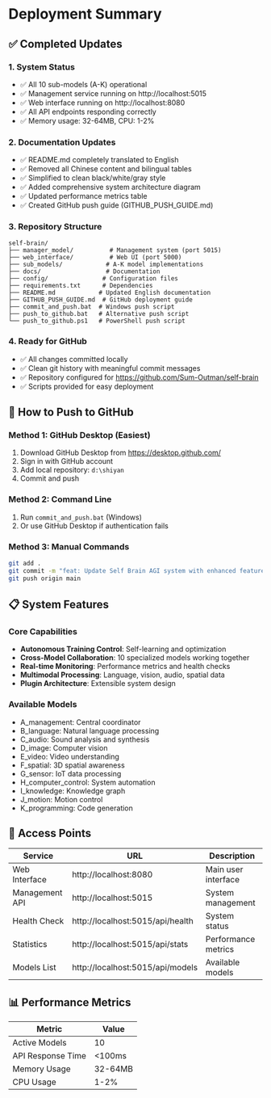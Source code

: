 # Deployment Summary

## ✅ Completed Updates

### 1. System Status
- ✅ All 10 sub-models (A-K) operational
- ✅ Management service running on http://localhost:5015
- ✅ Web interface running on http://localhost:8080
- ✅ All API endpoints responding correctly
- ✅ Memory usage: 32-64MB, CPU: 1-2%

### 2. Documentation Updates
- ✅ README.md completely translated to English
- ✅ Removed all Chinese content and bilingual tables
- ✅ Simplified to clean black/white/gray style
- ✅ Added comprehensive system architecture diagram
- ✅ Updated performance metrics table
- ✅ Created GitHub push guide (GITHUB_PUSH_GUIDE.md)

### 3. Repository Structure
```
self-brain/
├── manager_model/          # Management system (port 5015)
├── web_interface/          # Web UI (port 5000)
├── sub_models/            # A-K model implementations
├── docs/                  # Documentation
├── config/               # Configuration files
├── requirements.txt      # Dependencies
├── README.md            # Updated English documentation
├── GITHUB_PUSH_GUIDE.md  # GitHub deployment guide
├── commit_and_push.bat  # Windows push script
├── push_to_github.bat   # Alternative push script
└── push_to_github.ps1   # PowerShell push script
```

### 4. Ready for GitHub
- ✅ All changes committed locally
- ✅ Clean git history with meaningful commit messages
- ✅ Repository configured for https://github.com/Sum-Outman/self-brain
- ✅ Scripts provided for easy deployment

## 🚀 How to Push to GitHub

### Method 1: GitHub Desktop (Easiest)
1. Download GitHub Desktop from https://desktop.github.com/
2. Sign in with GitHub account
3. Add local repository: `d:\shiyan`
4. Commit and push

### Method 2: Command Line
1. Run `commit_and_push.bat` (Windows)
2. Or use GitHub Desktop if authentication fails

### Method 3: Manual Commands
```bash
git add .
git commit -m "feat: Update Self Brain AGI system with enhanced features"
git push origin main
```

## 📋 System Features

### Core Capabilities
- **Autonomous Training Control**: Self-learning and optimization
- **Cross-Model Collaboration**: 10 specialized models working together
- **Real-time Monitoring**: Performance metrics and health checks
- **Multimodal Processing**: Language, vision, audio, spatial data
- **Plugin Architecture**: Extensible system design

### Available Models
- A_management: Central coordinator
- B_language: Natural language processing
- C_audio: Sound analysis and synthesis
- D_image: Computer vision
- E_video: Video understanding
- F_spatial: 3D spatial awareness
- G_sensor: IoT data processing
- H_computer_control: System automation
- I_knowledge: Knowledge graph
- J_motion: Motion control
- K_programming: Code generation

## 🔗 Access Points

| Service | URL | Description |
|---------|-----|-------------|
| Web Interface | http://localhost:8080 | Main user interface |
| Management API | http://localhost:5015 | System management |
| Health Check | http://localhost:5015/api/health | System status |
| Statistics | http://localhost:5015/api/stats | Performance metrics |
| Models List | http://localhost:5015/api/models | Available models |

## 📊 Performance Metrics

| Metric | Value |
|--------|--------|
| Active Models | 10 |
| API Response Time | <100ms |
| Memory Usage | 32-64MB |
| CPU Usage | 1-2% |